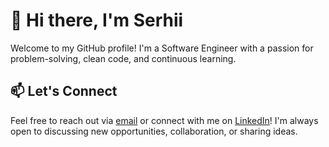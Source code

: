 # 👋 Hi there, I'm Serhii

Welcome to my GitHub profile! I'm a Software Engineer with a passion for problem-solving, clean code, and continuous learning. 

## 📫 Let's Connect

Feel free to reach out via [email](mailto:aserhii@protonmail.com) or connect with me on [LinkedIn](https://www.linkedin.com/in/serhii73)! I'm always open to discussing new opportunities, collaboration, or sharing ideas.

<!--

<img src="https://www.codewars.com/users/serhii73/badges/large">


**serhii73/serhii73** is a ✨ _special_ ✨ repository because its `README.md` (this file) appears on your GitHub profile.

Here are some ideas to get you started:

- 🔭 I’m currently working on ...
- 🌱 I’m currently learning ...
- 👯 I’m looking to collaborate on ...
- 🤔 I’m looking for help with ...
- 💬 Ask me about ...
- 📫 How to reach me: ...
- 😄 Pronouns: ...
- ⚡ Fun fact: ...
-->
